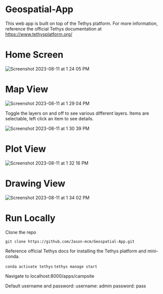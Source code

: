 # Geospatial-App

This web app is built on top of the Tethys platform. For more information, reference the official Tethys documentation at https://www.tethysplatform.org/

# Home Screen 
![Screenshot 2023-08-11 at 1 24 05 PM](https://github.com/Jason-mcm/Geospatial-App/assets/86077146/5dc03ca9-c2c8-4a60-96b0-3908fbe96be1)

# Map View 
![Screenshot 2023-08-11 at 1 29 04 PM](https://github.com/Jason-mcm/Geospatial-App/assets/86077146/ccd4a356-3bd9-45d4-a05f-0d5f38210337)

Toggle the layers on and off to see various different layers.
Items are selectable, left click an item to see details. 

![Screenshot 2023-08-11 at 1 30 39 PM](https://github.com/Jason-mcm/Geospatial-App/assets/86077146/2ae18b79-25ae-4b66-b863-1437dc8d958e)

# Plot View 
![Screenshot 2023-08-11 at 1 32 16 PM](https://github.com/Jason-mcm/Geospatial-App/assets/86077146/2e8cffb9-dc16-42c0-8c36-37968a3d83a5)

# Drawing View
![Screenshot 2023-08-11 at 1 34 02 PM](https://github.com/Jason-mcm/Geospatial-App/assets/86077146/a44b78cc-2037-48a9-bb33-4bd3beab7639)

# Run Locally 
Clone the repo 

```git clone https://github.com/Jason-mcm/Geospatial-App.git```

Reference official Tethys docs for installing the Tethys platform and mini-conda. 

```conda activate tethys```
```tethys manage start```


Navigate to localhost:8000/apps/campsite

Default username and password: 
username: admin
password: pass
